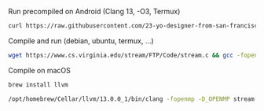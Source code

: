 Run precompiled on Android (Clang 13, -O3, Termux)
```bash
curl https://raw.githubusercontent.com/23-yo-designer-from-san-francisco/stream-binaries/master/stream -o stream && chmod +x stream && ./stream
```

Compile and run (debian, ubuntu, termux, ...)
```bash
wget https://www.cs.virginia.edu/stream/FTP/Code/stream.c && gcc -fopenmp -D_OPENMP stream.c -O3 -o stream -DNTIMES=100 && ./stream
```

Compile on macOS

```bash
brew install llvm
```

```bash
/opt/homebrew/Cellar/llvm/13.0.0_1/bin/clang -fopenmp -D_OPENMP stream.c -O3 -o stream -L/opt/homebrew/Cellar/libomp/13.0.0/lib
```
